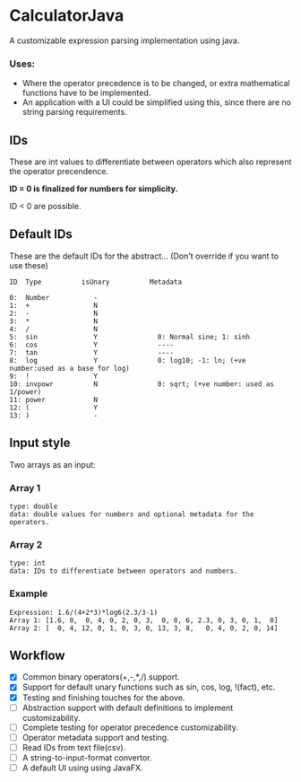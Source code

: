 # CalculatorJava
A customizable expression parsing implementation using java.
### Uses:
  - Where the operator precedence is to be changed, or extra mathematical functions have to be implemented.
  - An application with a UI could be simplified using this, since there are no string parsing requirements.

## IDs
  These are int values to differentiate between operators which also represent the operator precendence.
  
  <b>ID = 0 is finalized for numbers for simplicity.</b>
  
  ID < 0 are possible.
  
## Default IDs
  These are the default IDs for the abstract... (Don't override if you want to use these)
  

    ID  Type          isUnary          Metadata
    
    0:  Number           -
    1:  +                N
    2:  -                N
    3:  *                N
    4:  /                N
    5:  sin              Y               0: Normal sine; 1: sinh
    6:  cos              Y               ----
    7:  tan              Y               ----
    8:  log              Y               0: log10; -1: ln; (+ve number:used as a base for log)
    9:  !                Y
    10: invpowr          N               0: sqrt; (+ve number: used as 1/power)
    11: power            N
    12: (                Y
    13: )                -

## Input style
Two arrays as an input:
  ### Array 1
    type: double
    data: double values for numbers and optional metadata for the operators.
  ### Array 2
    type: int
    data: IDs to differentiate between operators and numbers.
  ### Example
    Expression: 1.6/(4+2*3)*log6(2.3/3-1)
    Array 1: [1.6, 0,  0, 4, 0, 2, 0, 3,  0, 0, 6, 2.3, 0, 3, 0, 1,  0]
    Array 2: [  0, 4, 12, 0, 1, 0, 3, 0, 13, 3, 8,   0, 4, 0, 2, 0, 14]
    
## Workflow
- [x] Common binary operators(+,-,*,/) support.
- [x] Support for default unary functions such as sin, cos, log, !(fact), etc.
- [x] Testing and finishing touches for the above.
- [ ] Abstraction support with default definitions to implement customizability.
- [ ] Complete testing for operator precedence customizability.
- [ ] Operator metadata support and testing.
- [ ] Read IDs from text file(csv).
- [ ] A string-to-input-format convertor.
- [ ] A default UI using using JavaFX.
